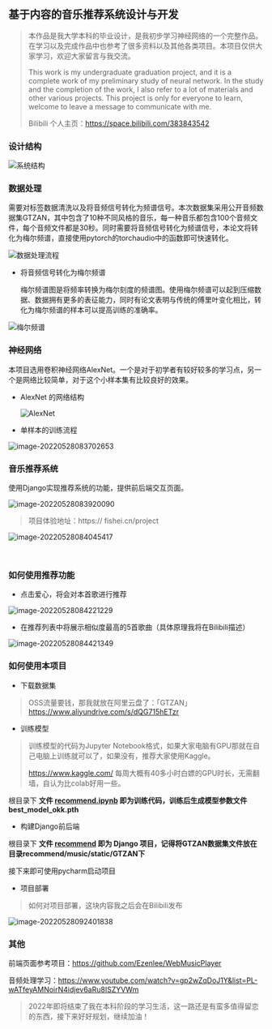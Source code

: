 ## 基于内容的音乐推荐系统设计与开发

> 本作品是我大学本科的毕业设计，是我初步学习神经网络的一个完整作品。在学习以及完成作品中也参考了很多资料以及其他各类项目。本项目仅供大家学习，欢迎大家留言与我交流。
>
> This work is my undergraduate graduation project, and it is a complete work of my preliminary study of neural network. In the study and the completion of the work, I also refer to a lot of materials and other various projects. This project is only for everyone to learn, welcome to leave a message to communicate with me.
>
> Bilibili 个人主页：https://space.bilibili.com/383843542



### 设计结构

![系统结构](.\picture\系统结构.png)

### 数据处理

需要对标签数据清洗以及将音频信号转化为频谱信号。本次数据集采用公开音频数据集GTZAN，其中包含了10种不同风格的音乐，每一种音乐都包含100个音频文件，每个音频文件都是30秒。同时需要将音频信号转化为频谱信号，本论文将转化为梅尔频谱，直接使用pytorch的torchaudio中的函数即可快速转化。

![数据处理流程](.\\picture\\数据处理流程.png)

- 将音频信号转化为梅尔频谱

  梅尔频谱图是将频率转换为梅尔刻度的频谱图。使用梅尔频谱可以起到压缩数据、数据拥有更多的表征能力，同时有论文表明与传统的傅里叶变化相比，转化为梅尔频谱的样本可以提高训练的准确率。

![梅尔频谱](.\picture\梅尔频谱.png)

### 神经网络

本项目选用卷积神经网络AlexNet。一个是对于初学者有较好较多的学习点，另一个是网络比较简单，对于这个小样本集有比较良好的效果。

- AlexNet 的网络结构

  ![AlexNet](.\picture\AlexNet.png)

- 单样本的训练流程

![image-20220528083702653](.\picture\单样本的训练流程.png)

### 音乐推荐系统

使用Django实现推荐系统的功能，提供前后端交互页面。

![image-20220528083920090](.\picture\推荐系统设计.png)

> 项目体验地址：https:// fishei.cn/project

![image-20220528084045417](.\picture\前端展示页面.png)

​	

### 如何使用推荐功能

- 点击爱心，将会对本首歌进行推荐

![image-20220528084221229](.\picture\推荐1.png)

- 在推荐列表中将展示相似度最高的5首歌曲（具体原理我将在Bilibili描述）

![image-20220528084421349](.\picture\推荐2.png)



### 如何使用本项目

- 下载数据集

> OSS流量要钱，那我就放在阿里云盘了：「GTZAN」https://www.aliyundrive.com/s/dQG715hETzr



- 训练模型

> 训练模型的代码为Jupyter Notebook格式，如果大家电脑有GPU那就在自己电脑上训练就可以了，如果没有，推荐大家使用Kaggle。
>
> https://www.kaggle.com/  每周大概有40多小时白嫖的GPU时长，无需翻墙，自认为比colab好用一些。

根目录下 **文件 [recommend.ipynb](./recommend.ipynb) 即为训练代码，训练后生成模型参数文件 best_model_okk.pth**



- 构建Django前后端

根目录下 **文件  [recommend](./recommend) 即为 Django 项目，记得将GTZAN数据集文件放在目录recommend/music/static/GTZAN下**

接下来即可使用pycharm启动项目



- 项目部署

> 如何对项目部署，这块内容我之后会在Bilibili发布

![image-20220528092401838](.\picture\项目部署.png)

### 其他

前端页面参考项目：https://github.com/Ezenlee/WebMusicPlayer

音频处理学习：https://www.youtube.com/watch?v=gp2wZqDoJ1Y&list=PL-wATfeyAMNoirN4idjev6aRu8ISZYVWm



> 2022年即将结束了我在本科阶段的学习生活，这一路还是有蛮多值得留恋的东西，接下来好好规划，继续加油！

